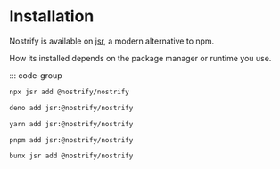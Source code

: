 # Installation

Nostrify is available on [jsr](https://jsr.io/@nostrify/nostrify), a modern alternative to npm.

How its installed depends on the package manager or runtime you use.

::: code-group

```sh [npm]
npx jsr add @nostrify/nostrify
```

```sh [Deno]
deno add jsr:@nostrify/nostrify
```

```sh [yarn]
yarn add jsr:@nostrify/nostrify
```

```sh [pnpm]
pnpm add jsr:@nostrify/nostrify
```

```sh [Bun]
bunx jsr add @nostrify/nostrify
```
